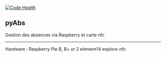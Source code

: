 [![Code Health](https://landscape.io/github/lwalter86/pyAbs/master/landscape.svg?style=flat)](https://landscape.io/github/lwalter86/pyAbs/master)

pyAbs
---
Gestion des absences via Raspberry et carte nfc

---
Hardware :
Raspberry Pie B, B+ or 2
element14 explore-nfc


